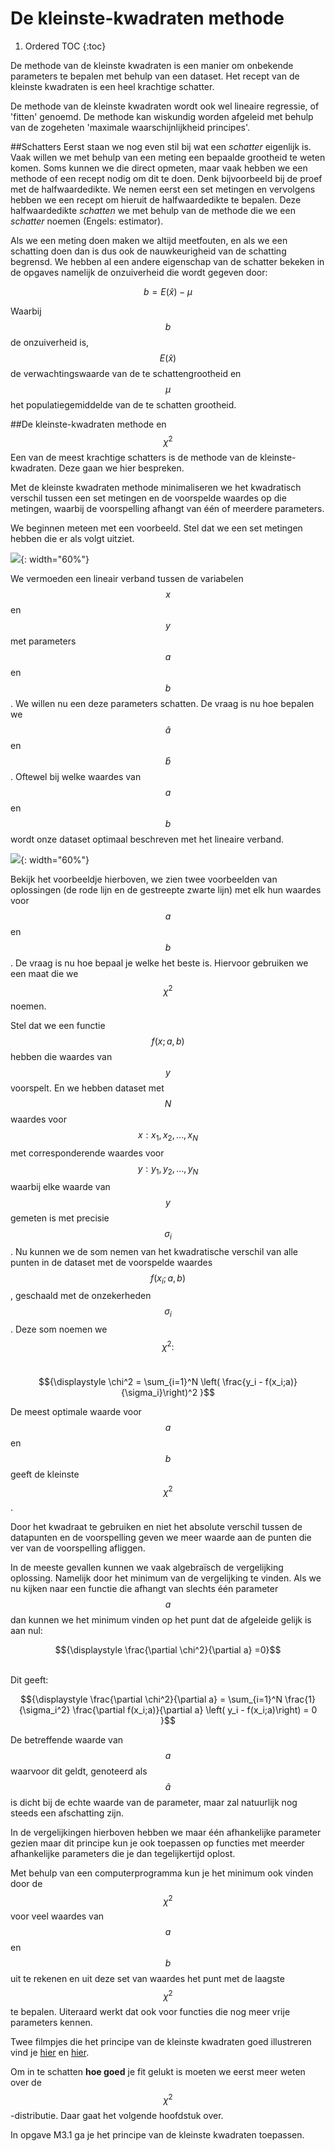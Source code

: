 # De kleinste-kwadraten methode

1. Ordered TOC
{:toc}


De methode van de kleinste kwadraten is een manier om onbekende parameters te bepalen met behulp van een dataset. Het recept van de kleinste kwadraten is een heel krachtige schatter.

De methode van de kleinste kwadraten wordt ook wel lineaire regressie, of 'fitten' genoemd. De methode kan wiskundig worden afgeleid met behulp van de zogeheten 'maximale waarschijnlijkheid principes'. 



##Schatters
Eerst staan we nog even stil bij wat een *schatter* eigenlijk is. Vaak willen we met behulp van een meting een bepaalde grootheid te weten komen. Soms kunnen we die direct opmeten, maar vaak hebben we een methode of een recept nodig om dit te doen. Denk bijvoorbeeld bij de proef met de halfwaardedikte. We nemen eerst een set metingen en vervolgens hebben we een recept om hieruit de halfwaardedikte te bepalen. Deze halfwaardedikte *schatten* we met behulp van de methode die we een *schatter* noemen (Engels: estimator). 

Als we een meting doen maken we altijd meetfouten, en als we een schatting doen dan is dus ook de nauwkeurigheid van de schatting begrensd. We hebben al een andere eigenschap van de schatter bekeken in de opgaves namelijk de onzuiverheid die wordt gegeven door: 

$$b = E(\hat{x}) - \mu$$

Waarbij $$b$$ de onzuiverheid is, $$E(\hat{x})$$ de verwachtingswaarde van de te schattengrootheid en $$\mu$$ het populatiegemiddelde van de te schatten grootheid.


##De kleinste-kwadraten methode en $$\chi^2$$
Een van de meest krachtige schatters is de methode van de kleinste-kwadraten. Deze gaan we hier bespreken.

Met de kleinste kwadraten methode minimaliseren we het kwadratisch verschil tussen een set metingen en de voorspelde waardes op die metingen, waarbij de voorspelling afhangt van één of meerdere parameters. 

We beginnen meteen met een voorbeeld. Stel dat we een set metingen hebben die er als volgt uitziet. 

![](VoorbeeldLeastSquares0.png){: width="60%"}

We vermoeden een lineair verband tussen de variabelen $$x$$ en $$y$$ met parameters $$a$$ en $$b$$. We willen nu een deze parameters schatten. De vraag is nu hoe bepalen we $$\hat{a}$$ en $$\hat{b}$$. Oftewel bij welke waardes van $$a$$ en $$b$$ wordt onze dataset optimaal beschreven met het lineaire verband. 

![](VoorbeeldLeastSquares.png){: width="60%"}

Bekijk het voorbeeldje hierboven, we zien twee voorbeelden van oplossingen (de rode lijn en de gestreepte zwarte lijn) met elk hun waardes voor $$a$$ en $$b$$. De vraag is nu hoe bepaal je welke het beste is. Hiervoor gebruiken we een maat die we $$\chi^2$$ noemen. 

Stel dat we een functie $$f(x;a,b)$$ hebben die waardes van $$y$$ voorspelt. En we hebben dataset met $$N$$ waardes voor $$x: {x_1,x_2,...,x_N}$$ met corresponderende waardes voor $$y: {y_1,y_2,...,y_N}$$ waarbij elke waarde van $$y$$ gemeten is met precisie $$\sigma_i$$. Nu kunnen we de som nemen van het kwadratische verschil van alle punten in de dataset met de voorspelde waardes $$f(x_i;a,b)$$, geschaald met de onzekerheden $$\sigma_i$$. Deze som noemen we $$\chi^2:$$<br>
<center>$${\displaystyle \chi^2 = \sum_{i=1}^N \left( \frac{y_i - f(x_i;a)}{\sigma_i}\right)^2 }$$</center> 

De meest optimale waarde voor $$a$$ en $$b$$ geeft de kleinste $$\chi^2$$. 

Door het kwadraat te gebruiken en niet het absolute verschil tussen de datapunten en de voorspelling geven we meer waarde aan de punten die ver van de voorspelling afliggen. 

In de meeste gevallen kunnen we vaak algebraïsch de vergelijking oplossing. Namelijk door het minimum van de vergelijking te vinden. Als we nu kijken naar een functie die afhangt van slechts één parameter $$a$$ dan kunnen we het minimum vinden op het punt dat de afgeleide gelijk is aan nul:<br>

<center>$${\displaystyle \frac{\partial \chi^2}{\partial a} =0}$$</center><br>

Dit geeft: 

<center>$${\displaystyle \frac{\partial \chi^2}{\partial a} = \sum_{i=1}^N \frac{1}{\sigma_i^2} \frac{\partial f(x_i;a)}{\partial a} \left( y_i - f(x_i;a)\right) = 0 }$$</center> 

De betreffende waarde van $$a$$ waarvoor dit geldt, genoteerd als $$\hat{a}$$ is dicht bij de echte waarde van de parameter, maar zal natuurlijk nog steeds een afschatting zijn. 

In de vergelijkingen hierboven hebben we maar één afhankelijke parameter gezien maar dit principe kun je ook toepassen op functies met meerder afhankelijke parameters die je dan tegelijkertijd oplost.

Met behulp van een computerprogramma kun je het minimum ook vinden door de $$\chi^2$$ voor veel waardes van $$a$$ en $$b$$ uit te rekenen en uit deze set van waardes het punt met de laagste $$\chi^2$$ te bepalen. 
Uiteraard werkt dat ook voor functies die nog meer vrije parameters kennen. 

Twee filmpjes die het principe van de kleinste kwadraten goed illustreren vind je <a href="https://www.youtube.com/watch?v=YwZYSTQs-Hk">hier</a> en <a href = "https://www.youtube.com/watch?v=0T0z8d0_aY4">hier</a>. 


Om in te schatten **hoe goed** je fit gelukt is moeten we eerst meer weten over de $$\chi^2$$-distributie. Daar gaat het volgende hoofdstuk over.


In opgave M3.1 ga je het principe van de kleinste kwadraten toepassen.





